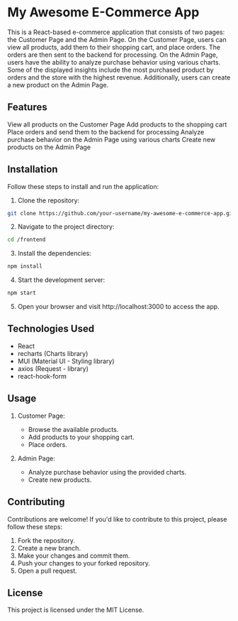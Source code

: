 # **My Awesome E-Commerce App**

This is a React-based e-commerce application that consists of two pages: the Customer Page and the Admin Page. On the Customer Page, users can view all products, add them to their shopping cart, and place orders. The orders are then sent to the backend for processing. On the Admin Page, users have the ability to analyze purchase behavior using various charts. Some of the displayed insights include the most purchased product by orders and the store with the highest revenue. Additionally, users can create a new product on the Admin Page.

## **Features**

View all products on the Customer Page
Add products to the shopping cart
Place orders and send them to the backend for processing
Analyze purchase behavior on the Admin Page using various charts
Create new products on the Admin Page

## **Installation**

Follow these steps to install and run the application:

1. Clone the repository:

```bash
git clone https://github.com/your-username/my-awesome-e-commerce-app.git
```

2. Navigate to the project directory:

```bash
cd /frontend
```

3. Install the dependencies:

```bash
npm install
```

4. Start the development server:

```bash
npm start
```

5. Open your browser and visit http://localhost:3000 to access the app.

## **Technologies Used**

- React
- recharts (Charts library)
- MUI (Material UI - Styling library)
- axios (Request - library)
- react-hook-form

## **Usage**

1. Customer Page:

   - Browse the available products.
   - Add products to your shopping cart.
   - Place orders.

2. Admin Page:
   - Analyze purchase behavior using the provided charts.
   - Create new products.

## **Contributing**

Contributions are welcome! If you'd like to contribute to this project, please follow these steps:

1. Fork the repository.
2. Create a new branch.
3. Make your changes and commit them.
4. Push your changes to your forked repository.
5. Open a pull request.

## **License**

This project is licensed under the MIT License.
